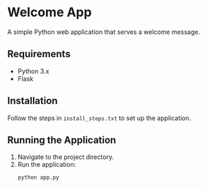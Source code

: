 # Welcome App

A simple Python web application that serves a welcome message.

## Requirements

- Python 3.x
- Flask

## Installation

Follow the steps in `install_steps.txt` to set up the application.

## Running the Application

1. Navigate to the project directory.
2. Run the application:
   ```bash
   python app.py
